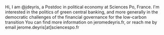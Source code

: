 Hi, I am @jdeyris, a Postdoc in political economy at Sciences Po, France. I'm interested in the politics of green central banking, and more generally in the democratic challenges of the financial governance for the low-carbon transition
You can find more information on jeromedeyris.fr, or reach me by email jerome.deyris[at]sciencespo.fr
